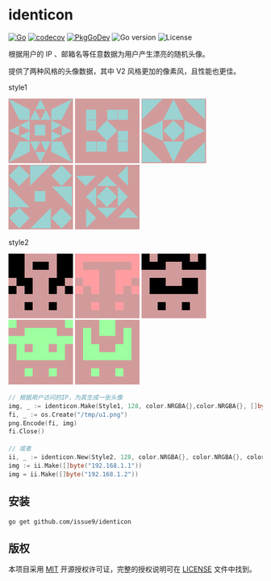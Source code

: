 # identicon

[![Go](https://github.com/issue9/identicon/actions/workflows/go.yml/badge.svg)](https://github.com/issue9/identicon/actions/workflows/go.yml)
[![codecov](https://codecov.io/gh/issue9/identicon/branch/master/graph/badge.svg)](https://codecov.io/gh/issue9/identicon)
[![PkgGoDev](https://pkg.go.dev/badge/github.com/issue9/identicon)](https://pkg.go.dev/github.com/issue9/identicon)
![Go version](https://img.shields.io/github/go-mod/go-version/issue9/identicon)
![License](https://img.shields.io/github/license/issue9/identicon)

根据用户的 IP 、邮箱名等任意数据为用户产生漂亮的随机头像。

提供了两种风格的头像数据，其中 V2 风格更加的像素风，且性能也更佳。

style1

![v1.1](screenshot/v1-1.png)
![v1.2](screenshot/v1-2.png)
![v1.3](screenshot/v1-3.png)
![v1.4](screenshot/v1-4.png)
![v1.5](screenshot/v1-5.png)

style2

![v2.1](screenshot/v2-1.png)
![v2.2](screenshot/v2-2.png)
![v2.3](screenshot/v2-3.png)
![v2.4](screenshot/v2-4.png)
![v2.5](screenshot/v2-5.png)

```go
// 根据用户访问的IP，为其生成一张头像
img, _ := identicon.Make(Style1, 128, color.NRGBA{},color.NRGBA{}, []byte("192.168.1.1"))
fi, _ := os.Create("/tmp/u1.png")
png.Encode(fi, img)
fi.Close()

// 或者
ii, _ := identicon.New(Style2, 128, color.NRGBA{}, color.NRGBA{}, color.NRGBA{}, color.NRGBA{})
img := ii.Make([]byte("192.168.1.1"))
img = ii.Make([]byte("192.168.1.2"))
```

## 安装

```shell
go get github.com/issue9/identicon
```

## 版权

本项目采用 [MIT](https://opensource.org/licenses/MIT) 开源授权许可证，完整的授权说明可在 [LICENSE](LICENSE) 文件中找到。

